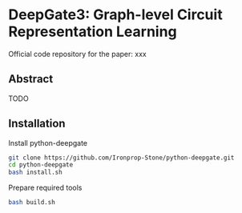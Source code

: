 # DeepGate3: Graph-level Circuit Representation Learning

Official code repository for the paper: xxx

## Abstract 
TODO


## Installation
Install python-deepgate
```sh
git clone https://github.com/Ironprop-Stone/python-deepgate.git
cd python-deepgate
bash install.sh
```

Prepare required tools
```sh 
bash build.sh
```
